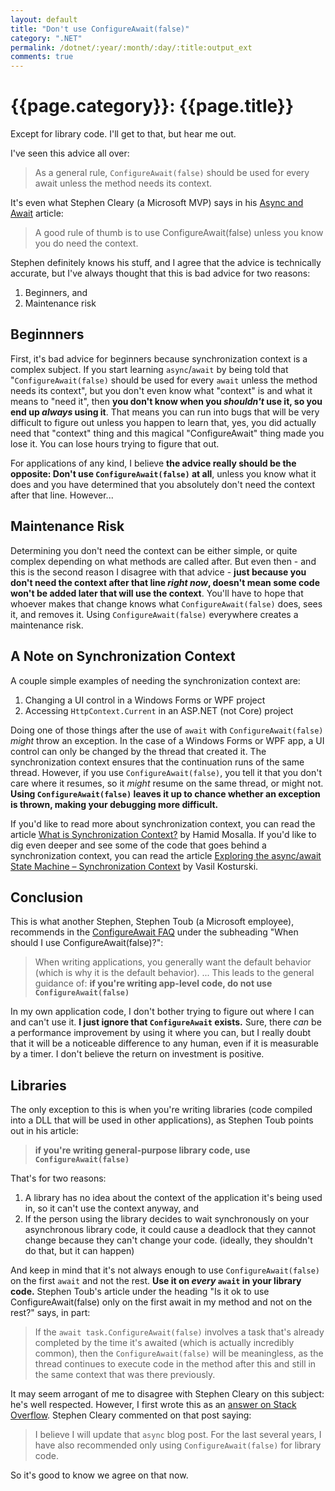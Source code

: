 ```yaml
---
layout: default
title: "Don't use ConfigureAwait(false)"
category: ".NET"
permalink: /dotnet/:year/:month/:day/:title:output_ext
comments: true
---
```


# {{page.category}}: {{page.title}}

Except for library code. I'll get to that, but hear me out.

I've seen this advice all over:

> As a general rule, `ConfigureAwait(false)` should be used for every await unless the method needs its context.

It's even what Stephen Cleary (a Microsoft MVP) says in his [Async and Await](https://blog.stephencleary.com/2012/02/async-and-await.html#avoiding-context) article:

> A good rule of thumb is to use ConfigureAwait(false) unless you know you do need the context.

Stephen definitely knows his stuff, and I agree that the advice is technically accurate, but I've always thought that this is bad advice for two reasons:

1. Beginners, and
2. Maintenance risk

## Beginnners

First, it's bad advice for beginners because synchronization context is a complex subject. If you start learning `async`/`await` by being told that "`ConfigureAwait(false)` should be used for every `await` unless the method needs its context", but you don't even know what "context" is and what it means to "need it", then **you don't know when you *shouldn't* use it, so you end up *always* using it**. That means you can run into bugs that will be very difficult to figure out unless you happen to learn that, yes, you did actually need that "context" thing and this magical "ConfigureAwait" thing made you lose it. You can lose hours trying to figure that out.

For applications of any kind, I believe **the advice really should be the opposite: Don't use `ConfigureAwait(false)` at all**, unless you know what it does and you have determined that you absolutely don't need the context after that line. However...

## Maintenance Risk

Determining you don't need the context can be either simple, or quite complex depending on what methods are called after. But even then - and this is the second reason I disagree with that advice - **just because you don't need the context after that line *right now*, doesn't mean some code won't be added later that will use the context**. You'll have to hope that whoever makes that change knows what `ConfigureAwait(false)` does, sees it, and removes it. Using `ConfigureAwait(false)` everywhere creates a maintenance risk.

## A Note on Synchronization Context

A couple simple examples of needing the synchronization context are:

1. Changing a UI control in a Windows Forms or WPF project
2. Accessing `HttpContext.Current` in an ASP.NET (not Core) project

Doing one of those things after the use of `await` with `ConfigureAwait(false)` *might* throw an exception. In the case of a Windows Forms or WPF app, a UI control can only be changed by the thread that created it. The synchronization context ensures that the continuation runs of the same thread. However, if you use `ConfigureAwait(false)`, you tell it that you don't care where it resumes, so it *might* resume on the same thread, or might not. **Using `ConfigureAwait(false)` leaves it up to chance whether an exception is thrown, making your debugging more difficult.**

If you'd like to read more about synchronization context, you can read the article [What is Synchronization Context?](https://hamidmosalla.com/2018/06/24/what-is-synchronizationcontext/) by Hamid Mosalla. If you'd like to dig even deeper and see some of the code that goes behind a synchronization context, you can read the article [Exploring the async/await State Machine – Synchronization Context](https://vkontech.com/exploring-the-async-await-state-machine-synchronization-context/) by Vasil Kosturski.

## Conclusion

This is what another Stephen, Stephen Toub (a Microsoft employee), recommends in the [ConfigureAwait FAQ](https://devblogs.microsoft.com/dotnet/configureawait-faq/) under the subheading "When should I use ConfigureAwait(false)?":

>When writing applications, you generally want the default behavior (which is why it is the default behavior). ... This leads to the general guidance of: **if you're writing app-level code, do not use `ConfigureAwait(false)`**

In my own application code, I don't bother trying to figure out where I can and can't use it. **I just ignore that `ConfigureAwait` exists.** Sure, there *can* be a performance improvement by using it where you can, but I really doubt that it will be a noticeable difference to any human, even if it is measurable by a timer. I don't believe the return on investment is positive.

## Libraries

The only exception to this is when you're writing libraries (code compiled into a DLL that will be used in other applications), as Stephen Toub points out in his article:

> **if you're writing general-purpose library code, use `ConfigureAwait(false)`**

That's for two reasons:

1. A library has no idea about the context of the application it's being used in, so it can't use the context anyway, and
2. If the person using the library decides to wait synchronously on your asynchronous library code, it could cause a deadlock that they cannot change because they can't change your code. (ideally, they shouldn't do that, but it can happen)

And keep in mind that it's not always enough to use `ConfigureAwait(false)` on the first `await` and not the rest. **Use it on *every* `await` in your library code.** Stephen Toub's article under the heading "Is it ok to use ConfigureAwait(false) only on the first await in my method and not on the rest?" says, in part:

>  If the `await task.ConfigureAwait(false)` involves a task that's already completed by the time it's awaited (which is actually incredibly common), then the `ConfigureAwait(false)` will be meaningless, as the thread continues to execute code in the method after this and still in the same context that was there previously.

It may seem arrogant of me to disagree with Stephen Cleary on this subject: he's well respected. However, I first wrote this as an [answer on Stack Overflow](https://stackoverflow.com/a/62505101/1202807). Stephen Cleary commented on that post saying:

> I believe I will update that `async` blog post. For the last several years, I have also recommended only using `ConfigureAwait(false)` for library code.

So it's good to know we agree on that now.